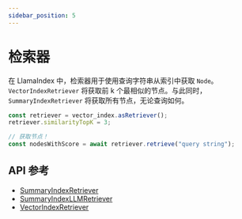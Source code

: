 ```yaml
---
sidebar_position: 5
---
```


# 检索器

在 LlamaIndex 中，检索器用于使用查询字符串从索引中获取 `Node`。`VectorIndexRetriever` 将获取前 k 个最相似的节点。与此同时，`SummaryIndexRetriever` 将获取所有节点，无论查询如何。

```typescript
const retriever = vector_index.asRetriever();
retriever.similarityTopK = 3;

// 获取节点！
const nodesWithScore = await retriever.retrieve("query string");
```

## API 参考

- [SummaryIndexRetriever](../../api/classes/SummaryIndexRetriever.md)
- [SummaryIndexLLMRetriever](../../api/classes/SummaryIndexLLMRetriever.md)
- [VectorIndexRetriever](../../api/classes/VectorIndexRetriever.md)
